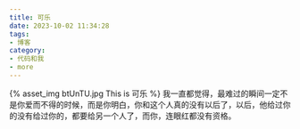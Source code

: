 ```yaml
---
title: 可乐
date: 2023-10-02 11:34:28
tags:
- 博客
category:
- 代码和我
- more
---
```

{% asset_img btUnTU.jpg This is 可乐 %}
我一直都觉得，最难过的瞬间一定不是你爱而不得的时候，而是你明白，你和这个人真的没有以后了，以后，他给过你的没有给过你的，都要给另一个人了，而你，连眼红都没有资格。